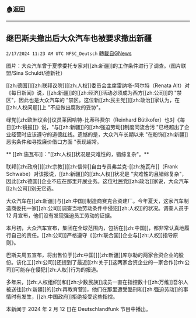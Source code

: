 ###  [:house:返回](README.md)
---


## 继巴斯夫撤出后大众汽车也被要求撤出新疆
`2/17/2024 11:23 AM UTC NFSC_Deutsch` [轉載自GNews](https://gnews.org/articles/2318425)

图片：大众汽车曾于夏季委托专家对[[zh:新疆]]的工作条件进行了调查。(图片联盟/Sina Schuldt/德新社）

[[zh:德国]][[zh:联邦议院]][[zh:人权]]委员会主席雷纳塔-阿尔特（Renata Alt）对《每日新闻》说，[[zh:新疆]]的[[zh:经济]]活动必须成为西方[[zh:公司]]的 "禁区"，因此也是大众汽车的 "禁区。这位新[[zh:民主党]][[zh:政治]]家认为，在[[zh:人权问题]]上 "不应做出腐败的妥协"。

 绿党[[zh:欧洲议会]]议员莱因哈特-比蒂科费尔（Reinhard Bütikofer）也对《每日[[zh:镜报]]》说，"与[[zh:新疆]]的[[zh:强迫劳动]]制度同流合污 "已经超出了企业经营时应该遵守的道德红线。遗憾的是，大众汽车长期以来 "在粉饰[[zh:新疆]]恶劣条件和寻找廉价借口方面 "表现超常。

**  [[zh:施瓦布]]："[[zh:人权]]状况是灾难性的，错综复杂"。**

 联邦[[zh:政府]][[zh:宗教]][[zh:信仰]]自由专员弗兰克-[[zh:施瓦布]]（Frank Schwabe）对该报说，[[zh:新疆]]的[[zh:人权]]状况是 "灾难性的且错综复杂"，因此[[zh:德国]]企业不应在那里开展业务。这位社民党[[zh:政治]]家说，大众汽车[[zh:公司]]别无它选。

 大众汽车在[[zh:新疆]]与[[zh:中国]]制造商赛克合资建厂。今年夏天，这家汽车制造商委托一家[[zh:公司]]调查当地劳动条件中侵犯[[zh:人权]]的状况。调查人员于 12 月宣布，他们没有发现强迫员工劳动的证据。

本月初，大众汽车宣布，集团在全球范围内，包括在[[zh:中国]]，都非常认真地履行自己的责任。[[zh:公司]]严格遵守《[[zh:联合国]]企业与[[zh:人权]]指导原则》。

 巴斯夫周五宣布，将出售位于[[zh:中国]][[zh:新疆]]库尔勒的两家合资企业的股份。该化工[[zh:公司]]还提到了最近[[zh:关于]]这两家合资企业的一家合作[[zh:公司]]可能存在侵犯[[zh:人权]]行为的报道。

 多年来，[[zh:人权组织]]和[[zh:少数民族]]成员一直在指控数十[[zh:万维]]吾尔人被送往[[zh:新疆]]的[[zh:再教育营]]，他们在那里遭受酷刑和[[zh:强迫劳动]]的事情时有发生，[[zh:中国政府]]拒绝接受这些指控。

本新闻于 2024 年 2 月 12 日在 Deutschlandfunk 节目中播出。
